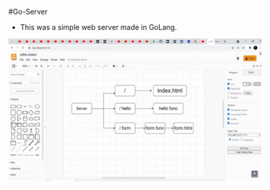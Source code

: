 #Go-Server

- This was a simple web server made in GoLang.

![RouteVisualisation](https://github.com/arhaan023/go-server/blob/2136c0defe08536e763d9ab0ed0dd55c6faab0a9/assets/Screenshot%20(35).png)

